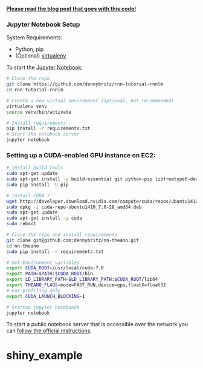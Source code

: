 **[Please read the blog post that goes with this code!](http://www.wildml.com/2015/09/recurrent-neural-networks-tutorial-part-2-implementing-a-language-model-rnn-with-python-numpy-and-theano/)**

### Jupyter Notebook Setup

System Requirements:

- Python, pip
- (Optional) [virtualenv](https://virtualenv.pypa.io/en/latest/)

To start the [Jupyter Notebook](https://jupyter.org/index.html):

```bash
# Clone the repo
git clone https://github.com/dennybritz/rnn-tutorial-rnnlm
cd rnn-tutorial-rnnlm

# Create a new virtual environment (optional, but recommended)
virtualenv venv
source venv/bin/activate

# Install requirements
pip install -r requirements.txt
# Start the notebook server
jupyter notebook
```

### Setting up a CUDA-enabled GPU instance on EC2:

```bash
# Install build tools
sudo apt-get update
sudo apt-get install -y build-essential git python-pip libfreetype6-dev libxft-dev libncurses-dev libopenblas-dev  gfortran python-matplotlib libblas-dev liblapack-dev libatlas-base-dev python-dev python-pydot linux-headers-generic linux-image-extra-virtual
sudo pip install -U pip

# Install CUDA 7
wget http://developer.download.nvidia.com/compute/cuda/repos/ubuntu1410/x86_64/cuda-repo-ubuntu1410_7.0-28_amd64.deb
sudo dpkg -i cuda-repo-ubuntu1410_7.0-28_amd64.deb
sudo apt-get update
sudo apt-get install -y cuda
sudo reboot

# Clone the repo and install requirements
git clone git@github.com:dennybritz/nn-theano.git
cd nn-theano
sudo pip install -r requirements.txt

# Set Environment variables
export CUDA_ROOT=/usr/local/cuda-7.0
export PATH=$PATH:$CUDA_ROOT/bin
export LD_LIBRARY_PATH=$LD_LIBRARY_PATH:$CUDA_ROOT/lib64
export THEANO_FLAGS=mode=FAST_RUN,device=gpu,floatX=float32
# For profiling only
export CUDA_LAUNCH_BLOCKING=1

# Startup jupyter noteboook
jupyter notebook
```

To start a public notebook server that is accessible over the network you can [follow the official instructions](http://jupyter-notebook.readthedocs.org/en/latest/public_server.html#notebook-public-server).
# shiny_example
